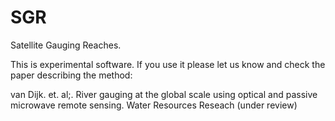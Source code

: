 # SGR
Satellite Gauging Reaches. 



This is experimental software. If you use it please let us know and check the paper describing the method:

van Dijk. et. al;. River gauging at the global scale using optical and passive microwave remote sensing. Water Resources Reseach (under review)
